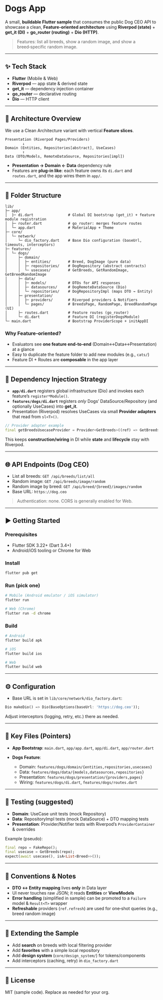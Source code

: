 # Dogs App

A small, **buildable Flutter sample** that consumes the public Dog CEO API to showcase a clean, **Feature‑oriented architecture** using **Riverpod (state)** + **get\_it (DI)** + **go\_router (routing)** + **Dio (HTTP)**.

> Features: list all breeds, show a random image, and show a breed‑specific random image.

---

## ✨ Tech Stack

* **Flutter** (Mobile & Web)
* **Riverpod** — app state & derived state
* **get\_it** — dependency injection container
* **go\_router** — declarative routing
* **Dio** — HTTP client

---

## 🧭 Architecture Overview

We use a Clean Architecture variant with vertical **Feature slices**.

```
Presentation (Riverpod Pages/Providers)
        ↓
Domain (Entities, Repositories[abstract], UseCases)
        ↑
Data (DTO/Models, RemoteDataSource, Repositories[impl])
```

* **Presentation → Domain ← Data** dependency rule
* Features are **plug‑in like**: each feature owns its `di.dart` and `routes.dart`, and the app wires them in `app/`.

---

## 📂 Folder Structure

```
lib/
├─ app/
│  ├─ di.dart                # Global DI bootstrap (get_it) + feature module registration
│  ├─ router.dart            # go_router: merges feature routes
│  └─ app.dart               # MaterialApp + Theme
├─ core/
│  └─ network/
│     └─ dio_factory.dart    # Base Dio configuration (baseUrl, timeouts, interceptors)
├─ features/
│  └─ dogs/
│     ├─ domain/
│     │  ├─ entities/        # Breed, DogImage (pure data)
│     │  ├─ repositories/    # DogRepository (abstract contracts)
│     │  └─ usecases/        # GetBreeds, GetRandomImage, GetBreedRandomImage
│     ├─ data/
│     │  ├─ models/          # DTOs for API responses
│     │  ├─ datasources/     # DogRemoteDataSource (Dio)
│     │  └─ repositories/    # DogRepositoryImpl (maps DTO → Entity)
│     ├─ presentation/
│     │  ├─ providers/       # Riverpod providers & Notifiers
│     │  └─ pages/           # BreedsPage, RandomPage, BreedRandomPage (UI)
│     ├─ routes.dart         # Feature routes (go_router)
│     └─ di.dart             # Feature DI (registerDogsModule)
└─ main.dart                 # Bootstrap ProviderScope + initAppDI
```

### Why Feature‑oriented?

* Evaluators see **one feature end‑to‑end** (Domain↔Data↔Presentation) at a glance
* Easy to duplicate the feature folder to add new modules (e.g., `cats/`)
* Feature DI + Routes are **composable** in the app layer

---

## 🔌 Dependency Injection Strategy

* **`app/di.dart`** registers global infrastructure (Dio) and invokes each feature’s `register*Module()`.
* **`features/dogs/di.dart`** registers *only* Dogs’ DataSource/Repository (and optionally UseCases) into **get\_it**.
* Presentation (Riverpod) resolves UseCases via small **Provider adapters** that read from `sl<T>()`.

```dart
// Provider adapter example
final getBreedsUsecaseProvider = Provider<GetBreeds>((ref) => GetBreeds(sl()));
```

This keeps **construction/wiring** in DI while **state** and **lifecycle** stay with Riverpod.

---

## 🌐 API Endpoints (Dog CEO)

* List all breeds: `GET /api/breeds/list/all`
* Random image: `GET /api/breeds/image/random`
* Random image by breed: `GET /api/breed/{breed}/images/random`
* Base URL: `https://dog.ceo`

> Authentication: none. CORS is generally enabled for Web.

---

## ▶️ Getting Started

### Prerequisites

* Flutter SDK 3.22+ (Dart 3.4+)
* Android/iOS tooling or Chrome for Web

### Install

```bash
flutter pub get
```

### Run (pick one)

```bash
# Mobile (Android emulator / iOS simulator)
flutter run

# Web (Chrome)
flutter run -d chrome
```

### Build

```bash
# Android
flutter build apk

# iOS
flutter build ios

# Web
flutter build web
```

---

## ⚙️ Configuration

* Base URL is set in `lib/core/network/dio_factory.dart`:

```dart
Dio makeDio() => Dio(BaseOptions(baseUrl: 'https://dog.ceo'));
```

Adjust interceptors (logging, retry, etc.) there as needed.

---

## 🧩 Key Files (Pointers)

* **App Bootstrap**: `main.dart`, `app/app.dart`, `app/di.dart`, `app/router.dart`
* **Dogs Feature**:

    * Domain: `features/dogs/domain/{entities,repositories,usecases}`
    * Data: `features/dogs/data/{models,datasources,repositories}`
    * Presentation: `features/dogs/presentation/{providers,pages}`
    * Wiring: `features/dogs/di.dart`, `features/dogs/routes.dart`

---

## 🧪 Testing (suggested)

* **Domain**: UseCase unit tests (mock Repository)
* **Data**: RepositoryImpl tests (mock DataSource) + DTO mapping tests
* **Presentation**: Provider/Notifier tests with Riverpod’s `ProviderContainer` & overrides

Example (pseudo):

```dart
final repo = FakeRepo();
final usecase = GetBreeds(repo);
expect(await usecase(), isA<List<Breed>>());
```

---

## 🧱 Conventions & Notes

* **DTO ↔ Entity mapping** lives **only** in Data layer
* UI never touches raw JSON; it reads **Entities** or **ViewModels**
* **Error handling** (simplified in sample) can be promoted to a `Failure` model & `Result<T>` wrapper
* **Refreshable** providers (`ref.refresh`) are used for one‑shot queries (e.g., breed random image)

---

## 🚀 Extending the Sample

* Add **search** on breeds with local filtering provider
* Add **favorites** with a simple local repository
* Add **design system** (`core/design_system/`) for tokens/components
* Add interceptors (caching, retry) in `dio_factory.dart`

---

## 📄 License

MIT (sample code). Replace as needed for your org.
